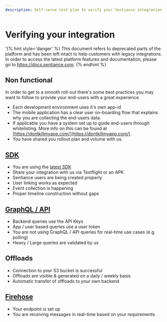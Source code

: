 ```yaml
---
description: Self-serve test plan to verify your Sentiance integration before go-live.
---
```


# Verifying your integration

'{% hint style='danger' %} This document refers to deprecated parts of the platform and has been left intact to help customers with legacy integrations. In order to access the latest platform features and documentation, please go to https://docs.sentiance.com. {% endhint %}

## Non functional

In order to get to a smooth roll-out there's some best practices you may want to follow to provide your end-users with a great experience

* Each development environment uses it's own app-id
* The mobile application has a clear user on-boarding flow that explains why you are collecting the end-users data.
* If applicable you have a system set up to guide end-users through whitelisting. More info on this can be found at [https://dontkillmyapp.com/](https://dontkillmyapp.com/). 
* You have shared you rollout plan and volume with us.

## [SDK](../sdk/getting-started/android-sdk/include-sdk.md)

* You are using the [latest SDK](../sdk/changelog/)
* Share your integration with us via Testflight or an APK
* Sentiance users are being created properly
* User linking works as expected
* Event collection is happening
* Proper timeline construction without gaps

## [GraphQL / API](../backend/graphql.md)

* Backend queries use the API Keys
* App / user based queries use a user token
* You are not using GraphQL / API queries for real-time use cases \(e.g. polling\)
* Heavy / Large queries are validated by us

## Offloads

* Connection to your S3 bucket is successful
* Offloads are visible & generated on a daily / weekly basis
* Automatic transfer of offloads to your own backend

## [Firehose](firehose.md)

* Your endpoint is set up
* You are receiving messages in real-time based on your requirements



